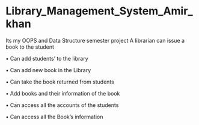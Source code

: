 # Library_Management_System_Amir_khan
Its my OOPS and Data Structure semester project
A librarian can issue a book to the student

•	Can add students’ to the library

•	Can add new book in the Library

•	Can take the book returned from students

•	Add books and their information of the book 

•	Can access all the accounts of the students

•	Can access all the Book’s  information

